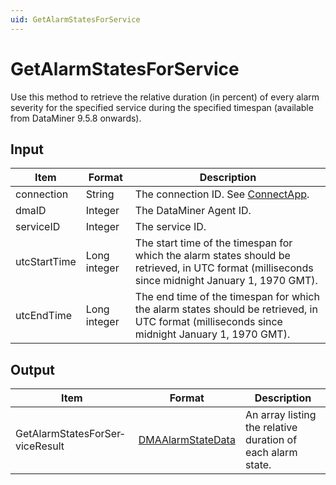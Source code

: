```yaml
---
uid: GetAlarmStatesForService
---
```


# GetAlarmStatesForService

Use this method to retrieve the relative duration (in percent) of every alarm severity for the specified service during the specified timespan (available from DataMiner 9.5.8 onwards).

## Input

| Item | Format | Description |
|--|--|--|
| connection | String | The connection ID. See [ConnectApp](xref:ConnectApp). |
| dmaID | Integer | The DataMiner Agent ID. |
| serviceID | Integer | The service ID. |
| utcStartTime | Long integer | The start time of the timespan for which the alarm states should be retrieved, in UTC format (milliseconds since midnight January 1, 1970 GMT). |
| utcEndTime | Long integer | The end time of the timespan for which the alarm states should be retrieved, in UTC format (milliseconds since midnight January 1, 1970 GMT). |

## Output

| Item | Format | Description |
|--|--|--|
| GetAlarmStatesForSer­viceResult | [DMAAlarmStateData](xref:DMAAlarmStateData) | An array listing the relative duration of each alarm state. |

